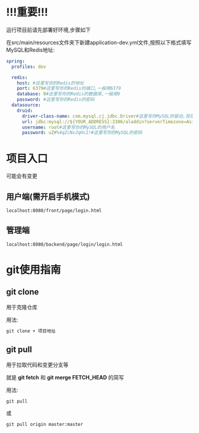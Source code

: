 # !!!重要!!!

运行项目前请先部署好环境,步骤如下

在src/main/resources文件夹下新建application-dev.yml文件,按照以下格式填写MySQL和Redis地址:

```yaml
spring:
  profiles: dev

  redis:
    host: #这里写你的Redis的地址
    port: 6379#这里写你的Redis的端口,一般用6379
    database: 0#这里写你的Redis的数据库,一般用0
    password: #这里写你的Redis的密码
  datasource:
    druid:
      driver-class-name: com.mysql.cj.jdbc.Driver#这里写你MySQL的驱动,现在一般用这个
      url: jdbc:mysql://${YOUR_ADDRESS}:3306/aladdin?serverTimezone=Asia/Shanghai&useUnicode=true&characterEncoding=utf-8&zeroDateTimeBehavior=convertToNull&useSSL=false&allowPublicKeyRetrieval=true#这里写你MySQL的驱动,请先把${YOUR_ADDRESS}更改为你自己的MySQL数据库地址
      username: root#这里写你的MySQL的用户名
      password: uZ#%4qZcNxJqHc2!#这里写你的MySQL的密码

```





# 项目入口

可能会有变更

## 用户端(需开启手机模式)

```http
localhost:8080/front/page/login.html
```

## 管理端

```http
localhost:8080/backend/page/login/login.html
```

# git使用指南

## git clone

用于克隆仓库

用法:

```cmd
git clone + 项目地址
```

## git pull

用于拉取代码和变更分支等

就是 **git fetch** 和 **git merge FETCH_HEAD** 的简写

用法:

```cmd
git pull
```

或

```cmd
git pull origin master:master
```

